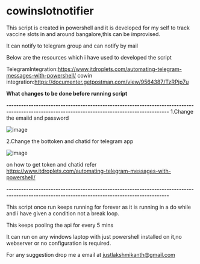 # cowinslotnotifier

This script is created in powershell and it is developed for my self to track vaccine slots in and around bangalore,this can be improvised.

It  can notify to telegram group and can notify by mail

Below are the resources which  i have used to developed the script


TelegramIntegration:https://www.itdroplets.com/automating-telegram-messages-with-powershell/
cowin integration:https://documenter.getpostman.com/view/9564387/TzRPip7u


**What changes to be done before running script**

**----------------------------------------------------------------------------------------------------------------------------------------------**
1.Change the emaiid and password

![image](https://user-images.githubusercontent.com/84151704/118175261-81514300-b44d-11eb-8b1e-2615a54dad91.png)

2.Change the bottoken and chatid for telegram app

![image](https://user-images.githubusercontent.com/84151704/118175418-b3fb3b80-b44d-11eb-85cc-101db694b9c3.png)

on how to get token and chatid refer  https://www.itdroplets.com/automating-telegram-messages-with-powershell/

**----------------------------------------------------------------------------------------------------------------------------------------------**



This script once run keeps running for forever as it is running in a do while and i have given a condition not a break loop.

This keeps pooling the api for every 5 mins

It can run on any windows laptop with just powershell installed on it,no webserver or no configuration is required.


For any suggestion drop me a email at justlakshmikanth@gmail.com
